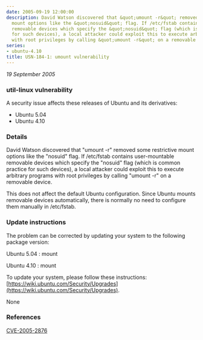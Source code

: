 ```yaml
---
date: 2005-09-19 12:00:00
description: David Watson discovered that &quot;umount -r&quot; removed some restrictive
  mount options like the &quot;nosuid&quot; flag. If /etc/fstab contains user-mountable
  removable devices which specify the &quot;nosuid&quot; flag (which is common practice
  for such devices), a local attacker could exploit this to execute arbitrary programs
  with root privileges by calling &quot;umount -r&quot; on a removable device.
series:
- ubuntu-4.10
title: USN-184-1: umount vulnerability
---
```


*19 September 2005*

### util-linux vulnerability

A security issue affects these releases of Ubuntu and its derivatives:

* Ubuntu 5.04
* Ubuntu 4.10

### Details

David Watson discovered that &quot;umount -r&quot; removed some restrictive mount options like the &quot;nosuid&quot; flag. If /etc/fstab contains user-mountable removable devices which specify the &quot;nosuid&quot; flag (which is common practice for such devices), a local attacker could exploit this to execute arbitrary programs with root privileges by calling &quot;umount -r&quot; on a removable device.

This does not affect the default Ubuntu configuration. Since Ubuntu mounts removable devices automatically, there is normally no need to configure them manually in /etc/fstab.

### Update instructions

The problem can be corrected by updating your system to the following package version:

Ubuntu 5.04
 : mount 

Ubuntu 4.10
 : mount 

To update your system, please follow these instructions: [https://wiki.ubuntu.com/Security/Upgrades](https://wiki.ubuntu.com/Security/Upgrades).

None

### References

 
 [CVE-2005-2876](http://people.ubuntu.com/~ubuntu-security/cve/CVE-2005-2876)